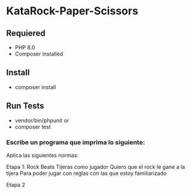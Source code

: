 # KataRock-Paper-Scissors

## Requiered

- PHP 8.0
- Composer installed

## Install

- composer install

## Run Tests

- vendor/bin/phpunit
or
- composer test

### Escribe un programa que imprima lo siguiente:

Aplica las siguientes normas:

Etapa 1: 
Rock Beats Tijeras
como jugador
Quiero que el rock le gane a la tijera
Para poder jugar con reglas con las que estoy familiarizado




Etapa 2

